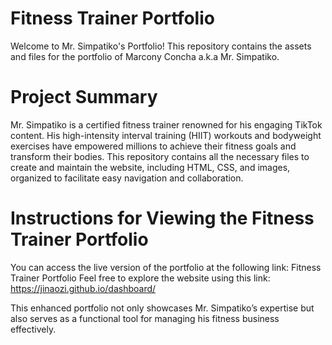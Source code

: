 # Fitness Trainer Portfolio
Welcome to Mr. Simpatiko's Portfolio! This repository contains the assets and files for the portfolio of Marcony Concha a.k.a Mr. Simpatiko.

# Project Summary
Mr. Simpatiko is a certified fitness trainer renowned for his engaging TikTok content. His high-intensity interval training (HIIT) workouts and bodyweight exercises have empowered millions to achieve their fitness goals and transform their bodies. This repository contains all the necessary files to create and maintain the website, including HTML, CSS, and images, organized to facilitate easy navigation and collaboration.

# Instructions for Viewing the Fitness Trainer Portfolio
You can access the live version of the portfolio at the following link: Fitness Trainer Portfolio
Feel free to explore the website using this link: https://jinaozi.github.io/dashboard/ 

This enhanced portfolio not only showcases Mr. Simpatiko’s expertise but also serves as a functional tool for managing his fitness business effectively.
